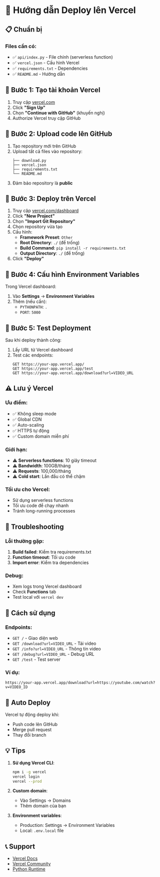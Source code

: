 # 🚀 Hướng dẫn Deploy lên Vercel

## 📋 **Chuẩn bị**

### Files cần có:

- ✅ `api/index.py` - File chính (serverless function)
- ✅ `vercel.json` - Cấu hình Vercel
- ✅ `requirements.txt` - Dependencies
- ✅ `README.md` - Hướng dẫn

## 🎯 **Bước 1: Tạo tài khoản Vercel**

1. Truy cập [vercel.com](https://vercel.com)
2. Click **"Sign Up"**
3. Chọn **"Continue with GitHub"** (khuyến nghị)
4. Authorize Vercel truy cập GitHub

## 🎯 **Bước 2: Upload code lên GitHub**

1. Tạo repository mới trên GitHub
2. Upload tất cả files vào repository:
   ```
   ├── download.py
   ├── vercel.json
   ├── requirements.txt
   └── README.md
   ```
3. Đảm bảo repository là **public**

## 🎯 **Bước 3: Deploy trên Vercel**

1. Truy cập [vercel.com/dashboard](https://vercel.com/dashboard)
2. Click **"New Project"**
3. Chọn **"Import Git Repository"**
4. Chọn repository vừa tạo
5. Cấu hình:
   - **Framework Preset**: `Other`
   - **Root Directory**: `./` (để trống)
   - **Build Command**: `pip install -r requirements.txt`
   - **Output Directory**: `./` (để trống)
6. Click **"Deploy"**

## 🎯 **Bước 4: Cấu hình Environment Variables**

Trong Vercel dashboard:

1. Vào **Settings** → **Environment Variables**
2. Thêm (nếu cần):
   - `PYTHONPATH`: `.`
   - `PORT`: `5000`

## 🎯 **Bước 5: Test Deployment**

Sau khi deploy thành công:

1. Lấy URL từ Vercel dashboard
2. Test các endpoints:
   ```
   GET https://your-app.vercel.app/
   GET https://your-app.vercel.app/test
   GET https://your-app.vercel.app/download?url=VIDEO_URL
   ```

## ⚠️ **Lưu ý Vercel**

### **Ưu điểm:**

- ✅ Không sleep mode
- ✅ Global CDN
- ✅ Auto-scaling
- ✅ HTTPS tự động
- ✅ Custom domain miễn phí

### **Giới hạn:**

- ⚠️ **Serverless functions**: 10 giây timeout
- ⚠️ **Bandwidth**: 100GB/tháng
- ⚠️ **Requests**: 100,000/tháng
- ⚠️ **Cold start**: Lần đầu có thể chậm

### **Tối ưu cho Vercel:**

- Sử dụng serverless functions
- Tối ưu code để chạy nhanh
- Tránh long-running processes

## 🔧 **Troubleshooting**

### **Lỗi thường gặp:**

1. **Build failed**: Kiểm tra requirements.txt
2. **Function timeout**: Tối ưu code
3. **Import error**: Kiểm tra dependencies

### **Debug:**

- Xem logs trong Vercel dashboard
- Check **Functions** tab
- Test local với `vercel dev`

## 📱 **Cách sử dụng**

### **Endpoints:**

- `GET /` - Giao diện web
- `GET /download?url=VIDEO_URL` - Tải video
- `GET /info?url=VIDEO_URL` - Thông tin video
- `GET /debug?url=VIDEO_URL` - Debug URL
- `GET /test` - Test server

### **Ví dụ:**

```
https://your-app.vercel.app/download?url=https://youtube.com/watch?v=VIDEO_ID
```

## 🚀 **Auto Deploy**

Vercel tự động deploy khi:

- Push code lên GitHub
- Merge pull request
- Thay đổi branch

## 💡 **Tips**

1. **Sử dụng Vercel CLI**:

   ```bash
   npm i -g vercel
   vercel login
   vercel --prod
   ```

2. **Custom domain**:

   - Vào Settings → Domains
   - Thêm domain của bạn

3. **Environment variables**:
   - Production: Settings → Environment Variables
   - Local: `.env.local` file

## 📞 **Support**

- [Vercel Docs](https://vercel.com/docs)
- [Vercel Community](https://github.com/vercel/vercel/discussions)
- [Python Runtime](https://vercel.com/docs/runtimes#official-runtimes/python)
